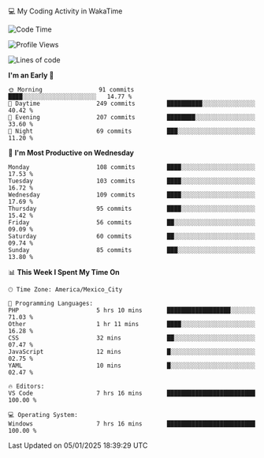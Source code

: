 💻 My Coding Activity in WakaTime
<!--START_SECTION:waka-->
![Code Time](http://img.shields.io/badge/Code%20Time-168%20hrs%2023%20mins-blue)

![Profile Views](http://img.shields.io/badge/Profile%20Views-7-blue)

![Lines of code](https://img.shields.io/badge/From%20Hello%20World%20I%27ve%20Written-1.8%20million%20lines%20of%20code-blue)

**I'm an Early 🐤** 

```text
🌞 Morning                91 commits          ████░░░░░░░░░░░░░░░░░░░░░   14.77 % 
🌆 Daytime                249 commits         ██████████░░░░░░░░░░░░░░░   40.42 % 
🌃 Evening                207 commits         ████████░░░░░░░░░░░░░░░░░   33.60 % 
🌙 Night                  69 commits          ███░░░░░░░░░░░░░░░░░░░░░░   11.20 % 
```
📅 **I'm Most Productive on Wednesday** 

```text
Monday                   108 commits         ████░░░░░░░░░░░░░░░░░░░░░   17.53 % 
Tuesday                  103 commits         ████░░░░░░░░░░░░░░░░░░░░░   16.72 % 
Wednesday                109 commits         ████░░░░░░░░░░░░░░░░░░░░░   17.69 % 
Thursday                 95 commits          ████░░░░░░░░░░░░░░░░░░░░░   15.42 % 
Friday                   56 commits          ██░░░░░░░░░░░░░░░░░░░░░░░   09.09 % 
Saturday                 60 commits          ██░░░░░░░░░░░░░░░░░░░░░░░   09.74 % 
Sunday                   85 commits          ███░░░░░░░░░░░░░░░░░░░░░░   13.80 % 
```


📊 **This Week I Spent My Time On** 

```text
🕑︎ Time Zone: America/Mexico_City

💬 Programming Languages: 
PHP                      5 hrs 10 mins       ██████████████████░░░░░░░   71.03 % 
Other                    1 hr 11 mins        ████░░░░░░░░░░░░░░░░░░░░░   16.28 % 
CSS                      32 mins             ██░░░░░░░░░░░░░░░░░░░░░░░   07.47 % 
JavaScript               12 mins             █░░░░░░░░░░░░░░░░░░░░░░░░   02.75 % 
YAML                     10 mins             █░░░░░░░░░░░░░░░░░░░░░░░░   02.47 % 

🔥 Editors: 
VS Code                  7 hrs 16 mins       █████████████████████████   100.00 % 

💻 Operating System: 
Windows                  7 hrs 16 mins       █████████████████████████   100.00 % 
```


 Last Updated on 05/01/2025 18:39:29 UTC
<!--END_SECTION:waka-->
